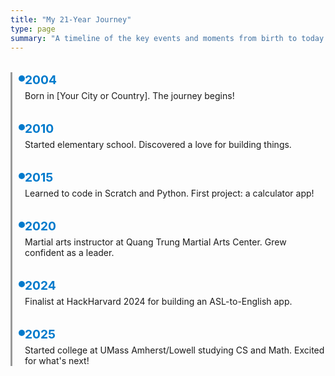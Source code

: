 ```yaml
---
title: "My 21-Year Journey"
type: page
summary: "A timeline of the key events and moments from birth to today."
---
```


<style>
.timeline {
  border-left: 3px solid #999;
  padding-left: 20px;
  margin-top: 2rem;
}
.timeline-item {
  margin-bottom: 2rem;
  position: relative;
}
.timeline-item::before {
  content: '';
  position: absolute;
  left: -10px;
  top: 5px;
  width: 10px;
  height: 10px;
  background-color: #007acc;
  border-radius: 50%;
}
.timeline-year {
  font-size: 1.2rem;
  font-weight: bold;
  color: #007acc;
}
.timeline-content {
  margin-top: 5px;
}
</style>

<div class="timeline">

<div class="timeline-item">
  <div class="timeline-year">2004</div>
  <div class="timeline-content">
    Born in [Your City or Country]. The journey begins!
  </div>
</div>

<div class="timeline-item">
  <div class="timeline-year">2010</div>
  <div class="timeline-content">
    Started elementary school. Discovered a love for building things.
  </div>
</div>

<div class="timeline-item">
  <div class="timeline-year">2015</div>
  <div class="timeline-content">
    Learned to code in Scratch and Python. First project: a calculator app!
  </div>
</div>

<div class="timeline-item">
  <div class="timeline-year">2020</div>
  <div class="timeline-content">
    Martial arts instructor at Quang Trung Martial Arts Center. Grew confident as a leader.
  </div>
</div>

<div class="timeline-item">
  <div class="timeline-year">2024</div>
  <div class="timeline-content">
    Finalist at HackHarvard 2024 for building an ASL-to-English app.
  </div>
</div>

<div class="timeline-item">
  <div class="timeline-year">2025</div>
  <div class="timeline-content">
    Started college at UMass Amherst/Lowell studying CS and Math. Excited for what's next!
  </div>
</div>

</div>
